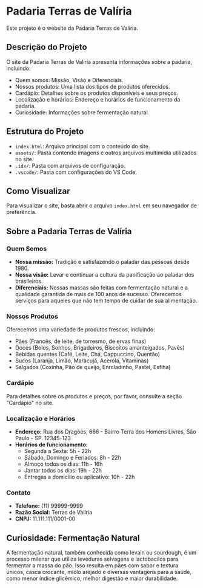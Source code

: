 # Padaria Terras de Valíria

Este projeto é o website da Padaria Terras de Valíria.

## Descrição do Projeto

O site da Padaria Terras de Valíria apresenta informações sobre a padaria, incluindo:

*   Quem somos: Missão, Visão e Diferenciais.
*   Nossos produtos: Uma lista dos tipos de produtos oferecidos.
*   Cardápio: Detalhes sobre os produtos disponíveis e seus preços.
*   Localização e horários: Endereço e horários de funcionamento da padaria.
*   Curiosidade: Informações sobre fermentação natural.

## Estrutura do Projeto

*   `index.html`: Arquivo principal com o conteúdo do site.
*   `assets/`: Pasta contendo imagens e outros arquivos multimídia utilizados no site.
*   `.idx/`: Pasta com arquivos de configuração.
*   `.vscode/`: Pasta com configurações do VS Code.

## Como Visualizar

Para visualizar o site, basta abrir o arquivo `index.html` em seu navegador de preferência.

## Sobre a Padaria Terras de Valíria

### Quem Somos

*   **Nossa missão:** Tradição e satisfazendo o paladar das pessoas desde 1980.
*   **Nossa visão:** Levar e continuar a cultura da panificação ao paladar dos brasileiros.
*   **Diferenciais:** Nossas massas são feitas com fermentação natural e a qualidade garantida de mais de 100 anos de sucesso. Oferecemos serviços para aqueles que não tem tempo de cuidar de sua alimentação.

### Nossos Produtos

Oferecemos uma variedade de produtos frescos, incluindo:

*   Pães (Francês, de leite, de torresmo, de ervas finas)
*   Doces (Bolos, Sonhos, Brigadeiros, Biscoitos amanteigados, Pavês)
*   Bebidas quentes (Café, Leite, Chá, Cappuccino, Quentão)
*   Sucos (Laranja, Limão, Maracujá, Acerola, Vitaminas)
*   Salgados (Coxinha, Pão de queijo, Enroladinho, Pastel, Esfiha)

### Cardápio

Para detalhes sobre os produtos e preços, por favor, consulte a seção "Cardápio" no site.

### Localização e Horários

*   **Endereço:** Rua dos Dragões, 666 - Bairro Terra dos Homens Livres, São Paulo - SP. 12345-123
*   **Horários de funcionamento:**
    *   Segunda a Sexta: 5h - 22h
    *   Sábado, Domingo e Feriados: 8h - 22h
    *   Almoço todos os dias: 11h - 16h
    *   Jantar todos os dias: 19h - 22h
    *   Entregas a domicílio ou aplicativo: 10h - 22h

### Contato

*   **Telefone:** (11) 99999-9999
*   **Razão Social:** Terras de Valíria
*   **CNPJ:** 11.111.111/0001-00

## Curiosidade: Fermentação Natural

A fermentação natural, também conhecida como levain ou sourdough, é um processo milenar que utiliza leveduras selvagens e lactobacilos para fermentar a massa do pão. Isso resulta em pães com sabor e textura únicos, casca crocante, miolo arejado e diversas vantagens para a saúde, como menor índice glicêmico, melhor digestão e maior durabilidade.